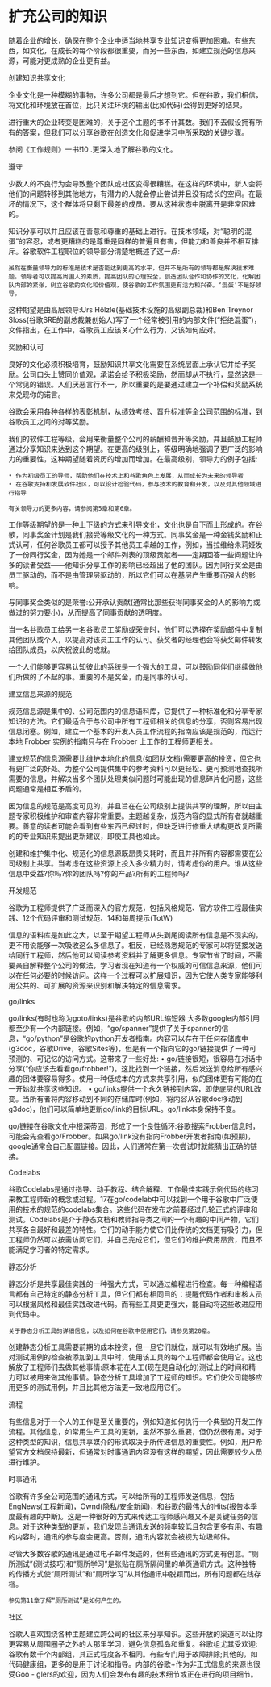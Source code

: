 # 扩充公司的知识

随着企业的增长，确保在整个企业中适当地共享专业知识变得更加困难。有些东西，如文化，在成长的每个阶段都很重要，而另一些东西，如建立规范的信息来源，可能对更成熟的企业更有益。


创建知识共享文化

企业文化是一种模糊的事物，许多公司都是最后才想到它。但在谷歌，我们相信，将文化和环境放在首位，比只关注环境的输出(比如代码)会得到更好的结果。

进行重大的企业转变是困难的，关于这个主题的书不计其数。我们不去假设拥有所有的答案，但我们可以分享谷歌在创造文化和促进学习中所采取的关键步骤。

参阅《工作规则》一书!10 .更深入地了解谷歌的文化。


遵守

少数人的不良行为会导致整个团队或社区变得很糟糕。在这样的环境中，新人会将他们的问题转移到其他地方，有潜力的人就会停止尝试并且没有成长的空间。在最坏的情况下，这个群体将只剩下最差的成员。要从这种状态中脱离开是非常困难的。

知识分享可以并且应该在善意和尊重的基础上进行。在技术领域，对“聪明的混蛋”的容忍，或者更糟糕的是尊重是同样的普遍且有害，但能力和善良并不相互排斥。谷歌软件工程职位的领导部分清楚地概述了这一点:

    虽然在衡量领导力的标准是技术是否能达到更高的水平，但并不是所有的领导都是解决技术难题。领导者可以提高周围人的素质，提高团队的心理安全，创造团队合作和协作的文化，化解团队内部的紧张，树立谷歌的文化和价值观，使谷歌的工作氛围更有活力和兴奋。‘混蛋’不是好领导。

这种期望是由高层领导:Urs Hölzle(基础技术设施的高级副总裁)和Ben Treynor Sloss(谷歌SRE的副总裁兼创始人)写了一个经常被引用的内部文件(“拒绝混蛋”)，文件指出，在工作中，谷歌员工应该关心什么行为，又该如何应对。

奖励和认可

良好的文化必须积极培育，鼓励知识共享文化需要在系统层面上承认它并给予奖励。公司口头上赞同价值观，承诺会给予积极奖励，然而却从不执行，显然这是一个常见的错误。人们厌恶言行不一，所以重要的是要通过建立一个补偿和奖励系统来兑现你的诺言。

谷歌会采用各种各样的表彰机制，从绩效考核、晋升标准等全公司范围的标准，到谷歌员工之间的对等奖励。

我们的软件工程等级，会用来衡量整个公司的薪酬和晋升等奖励，并且鼓励工程师通过分享知识来达到这个期望。在更高的级别上，等级明确地强调了更广泛的影响力的重要性，这种期望随着资历的增加而增加。在最高级别，领导力的例子包括:

    • 作为初级员工的导师，帮助他们在技术上和谷歌角色上发展，从而成长为未来的领导者
    • 在谷歌支持和发展软件社区，可以设计检验代码，参与技术的教育和开发，以及对其他领域进行指导
    
    有关领导力的更多内容，请参阅第5章和第6章。


工作等级期望的是一种上下级的方式来引导文化，文化也是自下而上形成的。在谷歌，同事奖金计划是我们接受等级文化的一种方式。同事奖金是一种金钱奖励和正式认可，任何谷歌员工都可以授予其他员工卓越的工作，例如，当拉维给朱莉娅发了一份同行奖金，因为她是一个邮件列表的顶级贡献者——定期回答一些问题让许多的读者受益——他知识分享工作的影响已经超出了他的团队。因为同行奖金是由员工驱动的，而不是由管理层驱动的，所以它们可以在基层产生重要而强大的影响。

与同事奖金类似的是荣誉:公开承认贡献(通常比那些获得同事奖金的人的影响力或做过的努力要小)，从而提高了同事贡献的透明度。

当一名谷歌员工给另一名谷歌员工奖励或荣誉时，他们可以选择在奖励邮件中复制其他团队或个人，以提高对该员工工作的认可。获奖者的经理也会将获奖邮件转发给团队成员，以庆祝彼此的成就。

一个人们能够更容易认知彼此的系统是一个强大的工具，可以鼓励同伴们继续做他们所做的了不起的事。重要的不是奖金，而是同事的认可。


建立信息来源的规范

规范信息源是集中的、公司范围内的信息语料库，它提供了一种标准化和分享专家知识的方法。它们最适合于与公司中所有工程师相关的信息的分享，否则容易出现信息闭塞。例如，建立一个基本的开发人员工作流程的指南应该是规范的，而运行本地 Frobber 实例的指南只与在 Frobber 上工作的工程师更相关。

建立规范的信息源需要比维护本地化的信息(如团队文档)需要更高的投资，但它也有更广泛的好处。为整个公司提供集中的参考资料可以更轻松、更可预测地查找所需要的信息，并解决当多个团队处理类似问题时可能出现的信息碎片化问题，这些问题通常是相互矛盾的。

因为信息的规范是高度可见的，并且旨在在公司级别上提供共享的理解，所以由主题专家积极维护和审查内容非常重要。主题越复杂，规范内容的显式所有者就越重要。善意的读者可能会看到有些东西已经过时，但缺乏进行修重大结构更改复所需的的专业知识来提出更新建议，即使工具也如此。

创建和维护集中化、规范化的信息源既昂贵又耗时，而且并非所有内容都需要在公司级别上共享。当考虑在这些资源上投入多少精力时，请考虑你的用户。谁从这些信息中受益?你吗?你的团队吗?你的产品?所有的工程师吗?


开发规范

谷歌为工程师提供了广泛而深入的官方规范，包括风格规范、官方软件工程最佳实践、12个代码评审和测试规范、14和每周提示(TotW)

信息的语料库是如此之大，以至于期望工程师从头到尾阅读所有信息是不现实的，更不用说能够一次吸收这么多信息了。相反，已经熟悉规范的专家可以将链接发送给同行工程师，然后他可以阅读参考资料并了解更多信息。专家节省了时间，不需要亲自解释整个公司的做法，学习者现在知道有一个权威的可信信息来源，他们可以在任何必要的时候访问。这样一个过程可以扩展知识，因为它使人类专家能够利用公共的、可扩展的资源来识别和解决特定的信息需求。

go/links

go/links(有时也称为goto/links)是谷歌的内部URL缩短器
大多数google内部引用都至少有一个内部链接。例如，“go/spanner”提供了关于spanner的信息，“go/python”是谷歌的python开发者指南。内容可以存在于任何存储库中(g3doc，谷歌Drive，谷歌Sites等)，但是有一个指向它的go/链接提供了一种可预测的、可记忆的访问方式。这带来了一些好处:
    • go/链接很短，很容易在对话中分享(“你应该去看看go/frobber!”)。这比找到一个链接，然后发送消息给所有感兴趣的团体要容易得多。使用一种低成本的方式来共享引用，似的团体更有可能的在一开始就共享这些知识。
    • go/links提供一个永久链接到内容，即使底层的URL改变。当所有者将内容移动到不同的存储库时(例如，将内容从谷歌doc移动到g3doc)，他们可以简单地更新go/link的目标URL。go/link本身保持不变。

go/链接在谷歌文化中根深蒂固，形成了一个良性循环:谷歌搜索Frobber信息时，可能会先查看go/Frobber。如果go/link没有指向Frobber开发者指南(如预期)，google通常会自己配置链接。因此，人们通常在第一次尝试时就能猜出正确的链接。

Codelabs

谷歌Codelabs是通过指导、动手教程、结合解释、工作最佳实践示例代码的练习来教工程师新的概念或过程。17在go/codelab中可以找到一个用于谷歌中广泛使用的技术的规范的codelabs集合。这些代码在发布之前要经过几轮正式的评审和测试。Codelabs是介于静态文档和教师指导类之间的一个有趣的中间产物，它们共享各自最好和最差的特性。它们的动手能力使它们比传统的文档更有吸引力，但工程师仍然可以按需访问它们，并自己完成它们，但它们的维护费用昂贵，而且不能满足学习者的特定需求。

静态分析

静态分析是共享最佳实践的一种强大方式，可以通过编程进行检查。每一种编程语言都有自己特定的静态分析工具，但它们都有相同目的：提醒代码作者和审核人员可以根据风格和最佳实践改进代码。而有些工具更更强大，能自动将这些改进应用到代码中。

    关于静态分析工具的详细信息，以及如何在谷歌中使用它们，请参见第20章。

创建静态分析工具需要前期的成本投资，但一旦它们就位，就可以有效地扩展。当对测试用例的检查被添加到工具中时，使用该工具的每个工程师都会使用它。这也解放了工程师们去做其他事情:原本花在人工(现在是自动化的)测试上的时间和精力可以被用来做其他事情。静态分析工具增加了工程师的知识。它们使公司能够应用更多的测试用例，并且比其他方法更一致地应用它们。

流程

有些信息对于一个人的工作是至关重要的，例如知道如何执行一个典型的开发工作流程。其他信息，如常用生产工具的更新，虽然不那么重要，但仍然很有用。对于这种类型的知识，信息共享媒介的形式取决于所传递信息的重要性。例如，用户希望官方文档保持最新，但通常对时事通讯内容没有这样的期望，因此需要较少人员进行维护。

时事通讯

谷歌有许多全公司范围的通讯方式，可以给所有的工程师发送信息，包括EngNews(工程新闻)，Ownd(隐私/安全新闻)，和谷歌的最伟大的Hits(报告本季度最有趣的中断)。这是一种很好的方式来传达工程师感兴趣又不是关键任务的信息。对于这种类型的更新，我们发现当通讯发送的频率较低且包含更多有用、有趣的内容时，通讯的参与度会更高。否则，通讯内容就会被视为垃圾邮件。

尽管大多数谷歌的通讯是通过电子邮件发送的，但有些通讯的方式更有创意。“厕所测试”(测试技巧)和“厕所学习”是张贴在厕所隔间里的单页通讯方式。这种独特的传播方式使“厕所测试”和“厕所学习”从其他通讯中脱颖而出，所有问题都在线存档。

    参见第11章了解“厕所测试”是如何产生的。


社区

谷歌人喜欢围绕各种主题建立跨公司的社区来分享知识。这些开放的渠道可以让你更容易从周围圈子之外的人那里学习，避免信息孤岛和重复。谷歌组尤其受欢迎:谷歌有数千个内部组，其正式程度各不相同。有些专门用于故障排除;其他的，如代码健康组，更多的是用于讨论和指导。内部的谷歌+作为非正式信息的来源也很受Goo - glers的欢迎，因为人们会发布有趣的技术细节或正在进行的项目细节。